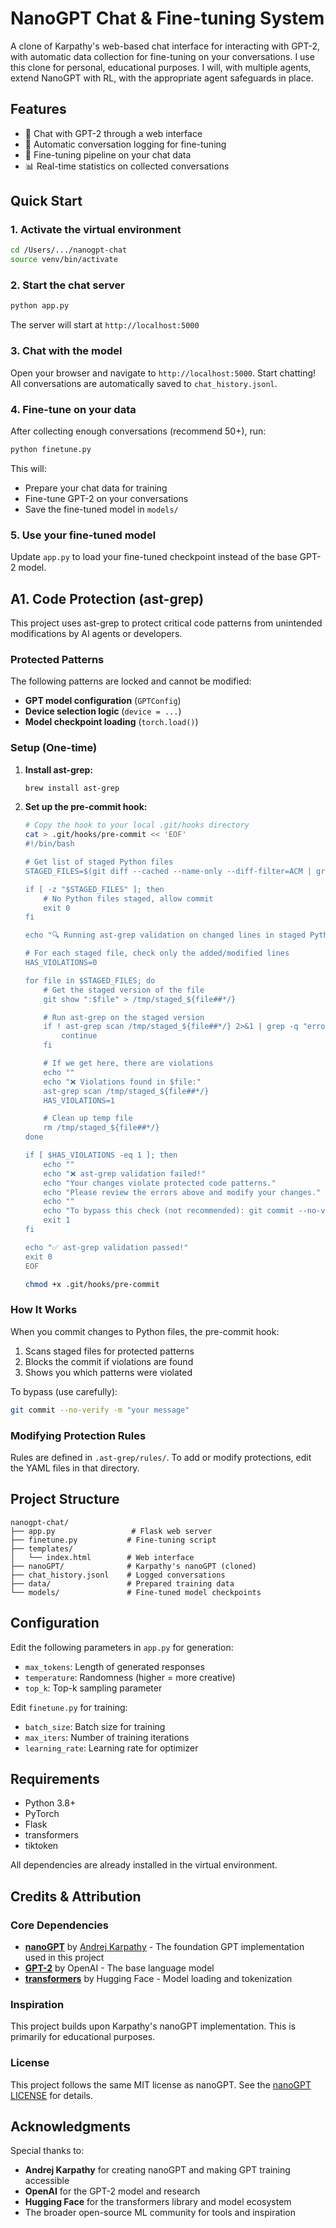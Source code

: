 # NanoGPT Chat & Fine-tuning System

A clone of Karpathy's web-based chat interface for interacting with GPT-2, with automatic data collection for fine-tuning on your conversations. I use this clone for personal, educational purposes. I will, with multiple agents, extend NanoGPT with RL, with the appropriate agent safeguards in place.

## Features

- 🤖 Chat with GPT-2 through a web interface
- 💾 Automatic conversation logging for fine-tuning
- 🎯 Fine-tuning pipeline on your chat data
- 📊 Real-time statistics on collected conversations

## Quick Start

### 1. Activate the virtual environment

```bash
cd /Users/.../nanogpt-chat
source venv/bin/activate
```

### 2. Start the chat server

```bash
python app.py
```

The server will start at `http://localhost:5000`

### 3. Chat with the model

Open your browser and navigate to `http://localhost:5000`. Start chatting! All conversations are automatically saved to `chat_history.jsonl`.

### 4. Fine-tune on your data

After collecting enough conversations (recommend 50+), run:

```bash
python finetune.py
```

This will:
- Prepare your chat data for training
- Fine-tune GPT-2 on your conversations
- Save the fine-tuned model in `models/`

### 5. Use your fine-tuned model

Update `app.py` to load your fine-tuned checkpoint instead of the base GPT-2 model.

## A1. Code Protection (ast-grep)

This project uses ast-grep to protect critical code patterns from unintended modifications by AI agents or developers.

### Protected Patterns

The following patterns are locked and cannot be modified:
- **GPT model configuration** (`GPTConfig`)
- **Device selection logic** (`device = ...`)
- **Model checkpoint loading** (`torch.load()`)

### Setup (One-time)

1. **Install ast-grep:**
   ```bash
   brew install ast-grep
   ```

2. **Set up the pre-commit hook:**
   ```bash
   # Copy the hook to your local .git/hooks directory
   cat > .git/hooks/pre-commit << 'EOF'
   #!/bin/bash

   # Get list of staged Python files
   STAGED_FILES=$(git diff --cached --name-only --diff-filter=ACM | grep '\.py$')

   if [ -z "$STAGED_FILES" ]; then
       # No Python files staged, allow commit
       exit 0
   fi

   echo "🔍 Running ast-grep validation on changed lines in staged Python files..."

   # For each staged file, check only the added/modified lines
   HAS_VIOLATIONS=0

   for file in $STAGED_FILES; do
       # Get the staged version of the file
       git show ":$file" > /tmp/staged_${file##*/}

       # Run ast-grep on the staged version
       if ! ast-grep scan /tmp/staged_${file##*/} 2>&1 | grep -q "error\["; then
           continue
       fi

       # If we get here, there are violations
       echo ""
       echo "❌ Violations found in $file:"
       ast-grep scan /tmp/staged_${file##*/}
       HAS_VIOLATIONS=1

       # Clean up temp file
       rm /tmp/staged_${file##*/}
   done

   if [ $HAS_VIOLATIONS -eq 1 ]; then
       echo ""
       echo "❌ ast-grep validation failed!"
       echo "Your changes violate protected code patterns."
       echo "Please review the errors above and modify your changes."
       echo ""
       echo "To bypass this check (not recommended): git commit --no-verify"
       exit 1
   fi

   echo "✅ ast-grep validation passed!"
   exit 0
   EOF

   chmod +x .git/hooks/pre-commit
   ```

### How It Works

When you commit changes to Python files, the pre-commit hook:
1. Scans staged files for protected patterns
2. Blocks the commit if violations are found
3. Shows you which patterns were violated

To bypass (use carefully):
```bash
git commit --no-verify -m "your message"
```

### Modifying Protection Rules

Rules are defined in `.ast-grep/rules/`. To add or modify protections, edit the YAML files in that directory.

## Project Structure

```
nanogpt-chat/
├── app.py                 # Flask web server
├── finetune.py           # Fine-tuning script
├── templates/
│   └── index.html        # Web interface
├── nanoGPT/              # Karpathy's nanoGPT (cloned)
├── chat_history.jsonl    # Logged conversations
├── data/                 # Prepared training data
└── models/               # Fine-tuned model checkpoints
```

## Configuration

Edit the following parameters in `app.py` for generation:
- `max_tokens`: Length of generated responses
- `temperature`: Randomness (higher = more creative)
- `top_k`: Top-k sampling parameter

Edit `finetune.py` for training:
- `batch_size`: Batch size for training
- `max_iters`: Number of training iterations
- `learning_rate`: Learning rate for optimizer

## Requirements

- Python 3.8+
- PyTorch
- Flask
- transformers
- tiktoken

All dependencies are already installed in the virtual environment.

## Credits & Attribution

### Core Dependencies
- **[nanoGPT](https://github.com/karpathy/nanoGPT)** by [Andrej Karpathy](https://karpathy.ai/) - The foundation GPT implementation used in this project
- **[GPT-2](https://openai.com/research/better-language-models)** by OpenAI - The base language model
- **[transformers](https://huggingface.co/transformers/)** by Hugging Face - Model loading and tokenization

### Inspiration
This project builds upon Karpathy's nanoGPT implementation. This is primarily for educational purposes.

### License
This project follows the same MIT license as nanoGPT. See the [nanoGPT LICENSE](nanoGPT/LICENSE) for details.

## Acknowledgments

Special thanks to:
- **Andrej Karpathy** for creating nanoGPT and making GPT training accessible
- **OpenAI** for the GPT-2 model and research
- **Hugging Face** for the transformers library and model ecosystem
- The broader open-source ML community for tools and inspiration
